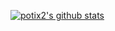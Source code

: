 [![potix2's github stats](https://github-readme-stats.vercel.app/api?username=potix2&count_private=true&theme=algolia)](https://github.com/anuraghazra/github-readme-stats)
